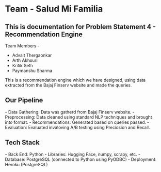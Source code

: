 <h1> Team - Salud Mi Familia </h1>

<h2>This is documentation for Problem Statement 4 - Recommendation Engine</h2>

Team Members -

- Advait Thergaonkar
- Arth Akhouri
- Kritik Seth
- Paymanshu Sharma <br>

This is a recommendation engine which we have designed, using data extracted from the Bajaj Finserv website and made the queries.<br>

<h2>Our Pipeline</h2>
- Data Gathering: Data was gatherd from Bajaj Finserv website.
- Preprocessing: Data cleaned using standard NLP techniques and brought into format.
- Recommendations: Generated based on queries passed.
- Evaluation: Evaluated invaloving A/B testing using Preciosion and Recall.

<h2> Tech Stack </h2>
- Back End: Python
- Libraries: Hugging Face, numpy, scrapy, etc.
- Database: PostgreSQL (connected to Python using PyODBC)
- Deployment: Heroku (PostgreSQL)
